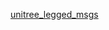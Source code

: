 [unitree_legged_msgs](https://github.com/unitreerobotics/unitree_ros_to_real/blob/master/unitree_legged_msgs/msg/MotorCmd.msg)
